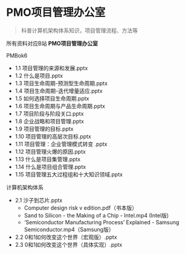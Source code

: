 
# PMO项目管理办公室

> 科普计算机架构体系知识，项目管理流程、方法等

所有资料对应B站 **PMO项目管理办公室**

PMBok6
  - 1.1 项目管理的来源和发展.pptx
  - 1.2 什么是项目.pptx
  - 1.3 项目生命周期-预测型生命周期.pptx
  - 1.4 项目生命周期-迭代增量适应.pptx
  - 1.5 如何选择项目生命周期.pptx
  - 1.6 项目生命周期与产品生命周期.pptx
  - 1.7 项目阶段与阶段关口.pptx
  - 1.8 企业战略和项目管理.pptx
  - 1.9 项目管理的目标.pptx
  - 1.10 项目管理的高层次目标.pptx
  - 1.11 项目管理：企业管理模式转变 .pptx
  - 1.12 项目管理火爆的原因.pptx
  - 1.13 什么是项目集管理.pptx
  - 1.14 什么是项目组合管理.pptx
  - 1.15 项目管理五大过程组和十大知识领域.pptx
  
计算机架构体系
  - 2.1 沙子到芯片.pptx
    - Computer design risk v edition.pdf（书本版）
    - Sand to Silicon - the Making of a Chip - Intel.mp4 (Intel版)
    - ‘Semiconductor Manufacturing Process’ Explained - Samsung Semiconductor.mp4（Samsung版）
  - 2.2 0和1如何改变这个世界（宏观版）.pptx
  - 2.3 0和1如何改变这个世界（具体实现）.pptx
